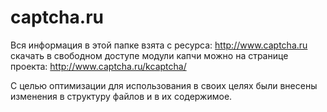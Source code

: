 # captcha.ru


Вся информация в этой папке взята с ресурса:
http://www.captcha.ru
скачать в свободном доступе модули капчи можно на странице проекта:
http://www.captcha.ru/kcaptcha/


С целью оптимизации для использования в своих целях были внесены изменения в структуру файлов и в их содержимое.
